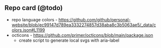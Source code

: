

## Repo card (@todo)

- repo language colors - https://github.com/github/personal-website/blob/ec99147d789ea3332274857d38aba8c3b5063ae5/_data/colors.json#L1199
- octicons - https://github.com/primer/octicons/blob/main/package.json
  - create script to generate local svgs with aria-label
